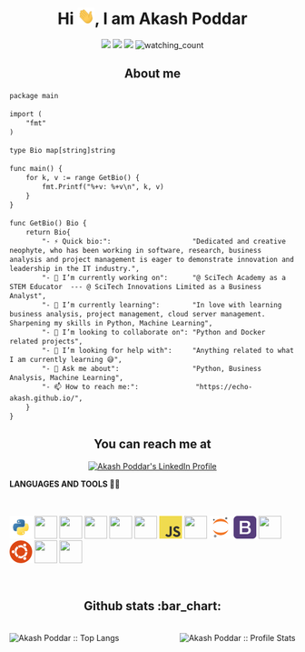 

<h1 align="center">Hi <img src="https://raw.githubusercontent.com/ABSphreak/ABSphreak/master/gifs/Hi.gif" width="30px">, I am Akash Poddar </h1>

 <p align="center">
<img src="https://img.shields.io/badge/Age-25-blue" />
  <img src="https://img.shields.io/badge/Lives-Bangladesh-success" />
  <img src="https://img.shields.io/badge/Languages-English%20%26%20Bangla-brightgreen" />
	<img src="https://komarev.com/ghpvc/?username=echo-akash&color=brightgreen" alt="watching_count" />
</p>



<h2 align="center">About me</h2>

```golang
package main

import (
	"fmt"
)

type Bio map[string]string

func main() {
	for k, v := range GetBio() {
		fmt.Printf("%+v: %+v\n", k, v)
	}
}

func GetBio() Bio {
	return Bio{
		"- ⚡ Quick bio:":                    "Dedicated and creative neophyte, who has been working in software, research, business analysis and project management is eager to demonstrate innovation and leadership in the IT industry.",
		"- 🔭 I’m currently working on":      "@ SciTech Academy as a STEM Educator  --- @ SciTech Innovations Limited as a Business Analyst",
		"- 🌱 I’m currently learning":        "In love with learning business analysis, project management, cloud server management. Sharpening my skills in Python, Machine Learning",
		"- 👯 I’m looking to collaborate on": "Python and Docker related projects",
		"- 🤔 I’m looking for help with":     "Anything related to what I am currently learning 😅",
		"- 💬 Ask me about":                  "Python, Business Analysis, Machine Learning",
		"- 📫 How to reach me:":              "https://echo-akash.github.io/",
	}
}
```

<h2 align="center">You can reach me at </h2>

<p align="center">

  <a href="https://www.linkedin.com/in/akash-poddar/">
    <img src="https://www.vectorlogo.zone/logos/linkedin/linkedin-icon.svg" alt="Akash Poddar's LinkedIn Profile" height="30" width="30">
  </a>
</p>



**LANGUAGES AND TOOLS :man_technologist:**  
<br/>
<br/>

<code><img height="40" width="40" src="https://raw.githubusercontent.com/github/explore/80688e429a7d4ef2fca1e82350fe8e3517d3494d/topics/python/python.png"></code>
<code><img height="40" width="40" src="https://images.vexels.com/media/users/3/166401/isolated/preview/b82aa7ac3f736dd78570dd3fa3fa9e24-java-programming-language-icon-by-vexels.png"></code>
<code><img height="40" width="40" src="https://www.naveedashfaq.me/img/c++.png"></code>
<code><img height="40" width="40" src="https://cdn.iconscout.com/icon/free/png-512/c-programming-569564.png"></code>
<code><img height="40" width="40" src="https://www.flaticon.com/svg/static/icons/svg/1216/1216733.svg"></code>
<code><img height="40" width="40" src="https://cdn.iconscout.com/icon/free/png-256/css-131-722685.png"></code>
<code><img height="40" width="40" src="https://raw.githubusercontent.com/github/explore/80688e429a7d4ef2fca1e82350fe8e3517d3494d/topics/javascript/javascript.png"></code>
<code><img height="40" width="40" src="https://upload.wikimedia.org/wikipedia/commons/thumb/3/3f/Git_icon.svg/1024px-Git_icon.svg.png"></code>
<code><img height="40" width="40" src="https://raw.githubusercontent.com/github/explore/80688e429a7d4ef2fca1e82350fe8e3517d3494d/topics/jupyter-notebook/jupyter-notebook.png"></code>
<code><img height="40" width="40" src="https://raw.githubusercontent.com/github/explore/80688e429a7d4ef2fca1e82350fe8e3517d3494d/topics/bootstrap/bootstrap.png"></code>
<code><img height="40" width="40" src="https://github.com/get-icon/geticon/raw/master/icons/mysql.svg"></code>
<code><img height="40" width="40" src="https://raw.githubusercontent.com/github/explore/80688e429a7d4ef2fca1e82350fe8e3517d3494d/topics/ubuntu/ubuntu.png"></code>
<code><img height="40" width="40" src="https://github.com/get-icon/geticon/raw/master/icons/docker-icon.svg"></code>
<code><img height="40" width="40" src="https://github.com/get-icon/geticon/raw/master/icons/adobe-photoshop.svg"></code>


<br/>



<h2 align="center">Github stats :bar_chart:</h2>
<br>

<img align="left" src="https://github-readme-stats.vercel.app/api/top-langs/?username=echo-akash&langs_count=10&theme=tokyonight&layout=compact" alt="Akash Poddar :: Top Langs" />

<img align="right" src="https://github-readme-stats.vercel.app/api?username=echo-akash&show_icons=true&theme=synthwave" alt="Akash Poddar :: Profile Stats" />




